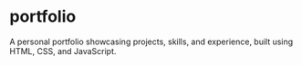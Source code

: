 # portfolio

 A personal portfolio showcasing projects, skills, and experience, built using HTML, CSS, and JavaScript.

